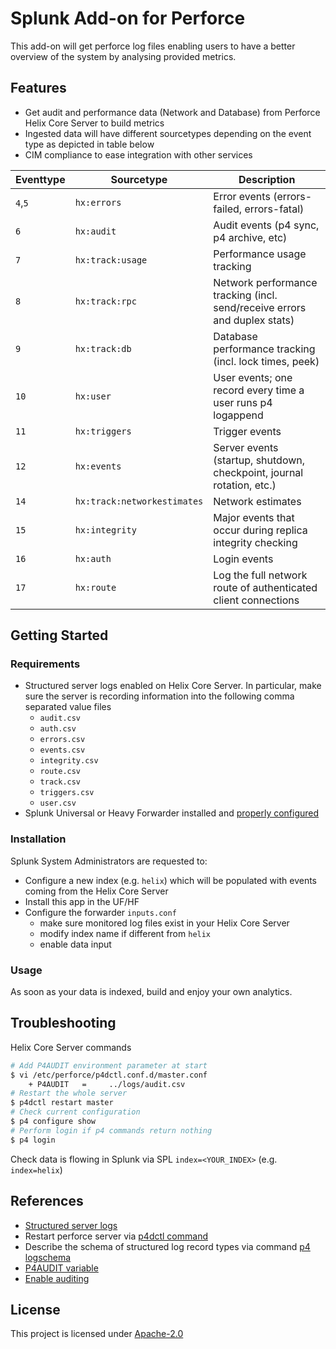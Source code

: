 # Splunk Add-on for Perforce
This add-on will get perforce log files enabling users to have a better overview of the system by analysing provided metrics.

## Features
* Get audit and performance data (Network and Database) from Perforce Helix Core Server to build metrics
* Ingested data will have different sourcetypes depending on the event type as depicted in table below
* CIM compliance to ease integration with other services

| **Eventtype**  | **Sourcetype**              | **Description**                                                           |
|----------------|-----------------------------|---------------------------------------------------------------------------|
| `4`,`5`        | `hx:errors`                 | Error events (errors-failed, errors-fatal)                                |
| `6`            | `hx:audit`                  | Audit events (p4 sync, p4 archive, etc)                                   |
| `7`            | `hx:track:usage`            | Performance usage tracking                                                |
| `8`            | `hx:track:rpc`              | Network performance tracking (incl. send/receive errors and duplex stats) |
| `9`            | `hx:track:db`               | Database performance tracking (incl. lock times, peek)                    |
| `10`           | `hx:user`                   | User events; one record every time a user runs p4 logappend               |
| `11`           | `hx:triggers`               | Trigger events                                                            |
| `12`           | `hx:events`                 | Server events (startup, shutdown, checkpoint, journal rotation, etc.)     |
| `14`           | `hx:track:networkestimates` | Network estimates                                                         |
| `15`           | `hx:integrity`              | Major events that occur during replica integrity checking                 |
| `16`           | `hx:auth`                   | Login events                                                              |
| `17`           | `hx:route`                  | Log the full network route of authenticated client connections            |


## Getting Started
### Requirements
* Structured server logs enabled on Helix Core Server. In particular, make sure the server is recording information into the following comma separated value files
    * `audit.csv`
    * `auth.csv`
    * `errors.csv`
    * `events.csv`
    * `integrity.csv`
    * `route.csv`
    * `track.csv`
    * `triggers.csv`
    * `user.csv`
* Splunk Universal or Heavy Forwarder installed and [properly configured](https://docs.splunk.com/Documentation/Forwarder/8.2.2/Forwarder/Installanixuniversalforwarder#After_you_install:_Start_and_configure_the_universal_forwarder)

### Installation
Splunk System Administrators are requested to:
* Configure a new index (e.g. `helix`) which will be populated with events coming from the Helix Core Server
* Install this app in the UF/HF
* Configure the forwarder `inputs.conf`
    * make sure monitored log files exist in your Helix Core Server
    * modify index name if different from `helix`
    * enable data input

### Usage
As soon as your data is indexed, build and enjoy your own analytics.

## Troubleshooting
Helix Core Server commands 

```bash
# Add P4AUDIT environment parameter at start
$ vi /etc/perforce/p4dctl.conf.d/master.conf 
    + P4AUDIT   =     ../logs/audit.csv
# Restart the whole server
$ p4dctl restart master
# Check current configuration
$ p4 configure show
# Perform login if p4 commands return nothing
$ p4 login
```

Check data is flowing in Splunk via SPL
`index=<YOUR_INDEX>` (e.g. `index=helix`)

## References
* [Structured server logs](https://www.perforce.com/perforce/doc.current/manuals/p4sag/Content/P4SAG/structure-logging-using.html)
* Restart perforce server via [p4dctl command](https://www.perforce.com/manuals/p4sag/Content/P4SAG/p4dctl.commands.html?Highlight=p4dctl)
* Describe the schema of structured log record types via command [p4 logschema](https://www.perforce.com/manuals/cmdref/Content/CmdRef/p4_logschema.html)
* [P4AUDIT variable](https://www.perforce.com/manuals/cmdref/Content/CmdRef/P4AUDIT.html)
* [Enable auditing](https://www.perforce.com/manuals/p4sag/Content/P4SAG/auditing-user-file-access.html)

## License
This project is licensed under [Apache-2.0](LICENSE)
